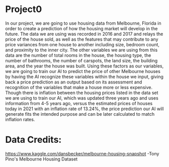 # Project0
In our project, we are going to use housing data from Melbourne, Florida in order to create a prediction of how the housing market will develop in the future. The data we are using was recorded in 2016 and 2017 and relays the price of the house sold, as well as the features that may contribute to any price variances from one house to another including size, bedroom count, and proximity to the inner city. The other variables we are using from this data are the number of total rooms in the house, the housing type, the number of bathrooms, the number of carspots, the land size, the building area, and the year the house was built.  Using these factors as our variables, we are going to train our AI to predict the price of other Melbourne houses by having the AI recognize these variables within the house we input, giving back a price prediction as an output based on its assessment and recognition of the variables that make a house more or less expensive. Though there is inflation between the housing prices listed in the data set we are using to train our AI, which was updated three years ago and uses information from 4-5 years ago, versus the estimated prices of houses today in 2021 with an inflation rate of 13.24%, the price prediction our AI will generate fits the intended purpose and can be later calculated to match inflation rates.

# Data Credits:
https://www.kaggle.com/dansbecker/melbourne-housing-snapshot
-Tony Pino's Melbourne Housing Dataset
